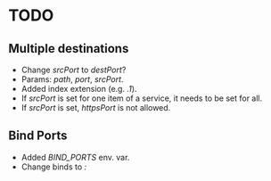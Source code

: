 # TODO

## Multiple destinations

* Change *srcPort* to *destPort*?
* Params: *path*, *port*, *srcPort*.
* Added index extension (e.g. *.1*).
* If *srcPort* is set for one item of a service, it needs to be set for all.
* If *srcPort* is set, *httpsPort* is not allowed.

## Bind Ports

* Added *BIND_PORTS* env. var.
* Change binds to *:*